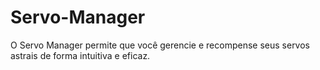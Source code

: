 # Servo-Manager
O Servo Manager permite que você gerencie e recompense seus servos astrais de forma intuitiva e eficaz.

